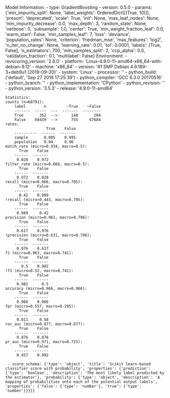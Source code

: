 Model Information:
	 - type: GradientBoosting
	 - version: 0.5.0
	 - params: {'min_impurity_split': None, 'label_weights': OrderedDict([(True, 10)]), 'presort': 'deprecated', 'scale': True, 'init': None, 'max_leaf_nodes': None, 'min_impurity_decrease': 0.0, 'max_depth': 3, 'random_state': None, 'verbose': 0, 'subsample': 1.0, 'center': True, 'min_weight_fraction_leaf': 0.0, 'warm_start': False, 'min_samples_leaf': 7, 'loss': 'deviance', 'population_rates': None, 'criterion': 'friedman_mse', 'max_features': 'log2', 'n_iter_no_change': None, 'learning_rate': 0.01, 'tol': 0.0001, 'labels': [True, False], 'n_estimators': 700, 'min_samples_split': 2, 'ccp_alpha': 0.0, 'validation_fraction': 0.1, 'multilabel': False}
	Environment:
	 - revscoring_version: '2.8.0'
	 - platform: 'Linux-4.9.0-11-amd64-x86_64-with-debian-9.12'
	 - machine: 'x86_64'
	 - version: '#1 SMP Debian 4.9.189-3+deb9u1 (2019-09-20)'
	 - system: 'Linux'
	 - processor: ''
	 - python_build: ('default', 'Sep 27 2018 17:25:39')
	 - python_compiler: 'GCC 6.3.0 20170516'
	 - python_branch: ''
	 - python_implementation: 'CPython'
	 - python_revision: ''
	 - python_version: '3.5.3'
	 - release: '4.9.0-11-amd64'
	
	Statistics:
	counts (n=68791):
		label        n         ~True    ~False
		-------  -----  ---  -------  --------
		True       352  -->      148       204
		False    68439  -->      755     67684
	rates:
		              True    False
		----------  ------  -------
		sample       0.005    0.995
		population   0.04     0.96
	match_rate (micro=0.934, macro=0.5):
		  True    False
		------  -------
		 0.028    0.972
	filter_rate (micro=0.066, macro=0.5):
		  True    False
		------  -------
		 0.972    0.028
	recall (micro=0.966, macro=0.705):
		  True    False
		------  -------
		  0.42    0.989
	!recall (micro=0.443, macro=0.705):
		  True    False
		------  -------
		 0.989     0.42
	precision (micro=0.961, macro=0.796):
		  True    False
		------  -------
		 0.617    0.976
	!precision (micro=0.631, macro=0.796):
		  True    False
		------  -------
		 0.976    0.617
	f1 (micro=0.963, macro=0.741):
		  True    False
		------  -------
		   0.5    0.982
	!f1 (micro=0.52, macro=0.741):
		  True    False
		------  -------
		 0.982      0.5
	accuracy (micro=0.966, macro=0.966):
		  True    False
		------  -------
		 0.966    0.966
	fpr (micro=0.557, macro=0.295):
		  True    False
		------  -------
		 0.011     0.58
	roc_auc (micro=0.877, macro=0.877):
		  True    False
		------  -------
		 0.876    0.878
	pr_auc (micro=0.971, macro=0.725):
		  True    False
		------  -------
		 0.457    0.992
	
	 - score_schema: {'type': 'object', 'title': 'Scikit learn-based classifier score with probability', 'properties': {'prediction': {'type': 'boolean', 'description': 'The most likely label predicted by the estimator'}, 'probability': {'type': 'object', 'description': 'A mapping of probabilities onto each of the potential output labels', 'properties': {'false': {'type': 'number'}, 'true': {'type': 'number'}}}}}

